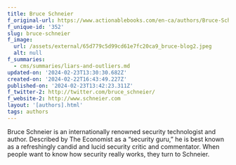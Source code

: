 ```yaml
---
title: Bruce Schneier
f_original-url: https://www.actionablebooks.com/en-ca/authors/Bruce-Schneier/
f_unique-id: '352'
slug: bruce-schneier
f_image:
  url: /assets/external/65d779c5d99cd61e7fc20ca9_bruce-blog2.jpeg
  alt: null
f_summaries:
  - cms/summaries/liars-and-outliers.md
updated-on: '2024-02-23T13:30:30.682Z'
created-on: '2024-02-22T16:43:49.227Z'
published-on: '2024-02-23T13:42:23.311Z'
f_twitter-2: http://twitter.com/bruce_schneier/
f_website-2: http://www.schneier.com
layout: '[authors].html'
tags: authors
---
```


Bruce Schneier is an internationally renowned security technologist and author. Described by The Economist as a “security guru,” he is best known as a refreshingly candid and lucid security critic and commentator. When people want to know how security really works, they turn to Schneier.

